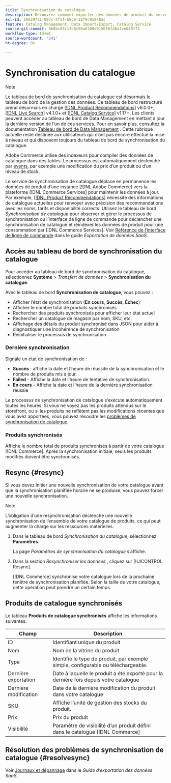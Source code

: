 ```yaml
---
title: Synchronisation du catalogue
description: Découvrez comment exporter des données de produit du serveur  [!DNL Commerce] vers [!DNL Commerce Services].
exl-id: 19d29731-097c-4f5f-b8c0-12f9c91848ac
feature: Catalog Management, Data Import/Export, Catalog Service
source-git-commit: 0b0bc88c13d8c90a6209d9156f6fd6a7ce040f72
workflow-type: tm+mt
source-wordcount: '541'
ht-degree: 0%

---
```



# Synchronisation du catalogue

>[!NOTE]
>
> Le tableau de bord de synchronisation du catalogue est désormais le tableau de bord de la gestion des données. Ce tableau de bord restructuré prend désormais en charge [[!DNL Product Recommendations]](../product-recommendations/guide-overview.md) v6.0.0+, [[!DNL Live Search]](../live-search/overview.md) v4.1.0+ et [[!DNL Catalog Service]](../catalog-service/overview.md) v1.17+. Les clients peuvent accéder au tableau de bord de Data Management en mettant à jour la dernière version de l’un de ces services. Pour en savoir plus, consultez la documentation [Tableau de bord de Data Management](https://experienceleague.adobe.com/docs/commerce-admin/systems/data-transfer/data-dashboard.html) . Cette rubrique actuelle reste destinée aux utilisateurs qui n’ont pas encore effectué la mise à niveau et qui disposent toujours du tableau de bord de synchronisation du catalogue.

Adobe Commerce utilise des indexeurs pour compiler des données de catalogue dans des tables. Le processus est automatiquement déclenché par [events](https://experienceleague.adobe.com/docs/commerce-admin/systems/tools/index-management.html#events-that-trigger-full-reindexing), par exemple une modification du prix d’un produit ou d’un niveau de stock.

Le service de synchronisation de catalogue déplace en permanence les données de produit d’une instance [!DNL Adobe Commerce] vers la plateforme [!DNL Commerce Services] pour maintenir les données à jour. Par exemple, [[!DNL Product Recommendations]](/help/product-recommendations/overview.md) nécessite des informations de catalogue actuelles pour renvoyer avec précision des recommandations avec les noms, tarifs et disponibilité corrects. Utilisez le tableau de bord _Synchronisation de catalogue_ pour observer et gérer le processus de synchronisation ou l’interface de ligne de commande pour déclencher une synchronisation de catalogue et réindexer les données de produit pour une consommation par [!DNL Commerce Services]. Voir [Référence de l’interface de ligne de commande](../data-export/data-export-cli-commands.md) dans le guide _Exportation de données SaaS_.

## Accès au tableau de bord de synchronisation du catalogue

Pour accéder au tableau de bord de synchronisation du catalogue, sélectionnez **Système** > _Transfert de données_ > **Synchronisation du catalogue**.

Avec le tableau de bord **Synchronisation de catalogue**, vous pouvez :

- Afficher l’état de synchronisation (**En cours**, **Succès**, **Échec**)
- Afficher le nombre total de produits synchronisés
- Rechercher des produits synchronisés pour afficher leur état actuel
- Rechercher un catalogue de magasin par nom, SKU, etc.
- Affichage des détails du produit synchronisé dans JSON pour aider à diagnostiquer une incohérence de synchronisation
- Réinitialiser le processus de synchronisation

### Dernière synchronisation

Signale un état de synchronisation de :

- **Succès** : affiche la date et l’heure de réussite de la synchronisation et le nombre de produits mis à jour.
- **Failed** - Affiche la date et l’heure de tentative de synchronisation.
- **En cours** - Affiche la date et l’heure de la dernière synchronisation réussie

Le processus de synchronisation de catalogue s’exécute automatiquement toutes les heures. Si vous ne voyez pas les produits attendus sur le storefront, ou si les produits ne reflètent pas les modifications récentes que vous avez apportées, vous pouvez résoudre les [problèmes de synchronisation de catalogue](#resolvesync).

### Produits synchronisés

Affiche le nombre total de produits synchronisés à partir de votre catalogue [!DNL Commerce]. Après la synchronisation initiale, seuls les produits modifiés doivent être synchronisés.

## Resync {#resync}

Si vous devez initier une nouvelle synchronisation de votre catalogue avant que la synchronisation planifiée horaire ne se produise, vous pouvez forcer une nouvelle synchronisation.

>[!NOTE]
>
> L’obligation d’une resynchronisation déclenche une nouvelle synchronisation de l’ensemble de votre catalogue de produits, ce qui peut augmenter la charge sur les ressources matérielles.

1. Dans le tableau de bord _Synchronisation du catalogue_, sélectionnez **Paramètres**.

   La page _Paramètres de synchronisation du catalogue_ s’affiche.

1. Dans la section _Resynchroniser les données_ , cliquez sur [!UICONTROL Resync].

   [!DNL Commerce] synchronise votre catalogue lors de la prochaine fenêtre de synchronisation planifiée. Selon la taille de votre catalogue, cette opération peut prendre un certain temps.

## Produits de catalogue synchronisés

Le tableau **Produits de catalogue synchronisés** affiche les informations suivantes.

| Champ | Description |
|---|---|
| ID | Identifiant unique du produit |
| Nom | Nom de la vitrine du produit |
| Type | Identifie le type de produit, par exemple simple, configurable ou téléchargeable. |
| Dernière exportation | Date à laquelle le produit a été exporté pour la dernière fois depuis votre catalogue |
| Dernière modification | Date de la dernière modification du produit dans votre catalogue |
| SKU | Affiche l’unité de gestion des stocks du produit. |
| Prix | Prix du produit |
| Visibilité | Paramètre de visibilité d’un produit défini dans le catalogue [!DNL Commerce] |

## Résolution des problèmes de synchronisation de catalogue {#resolvesync}

Voir [Journaux et dépannage](../data-export/troubleshooting-logging.md#troubleshooting) dans le _Guide d’exportation des données SaaS_.
